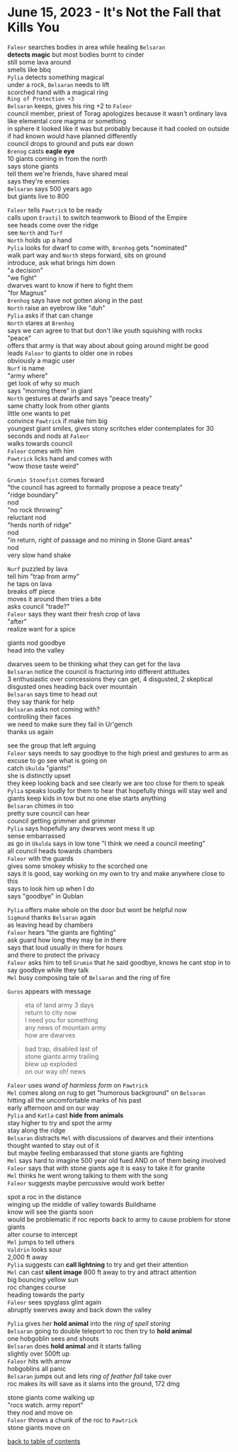# June 15, 2023 - It's Not the Fall that Kills You

`Faleor` searches bodies in area while healing `Belsaran`  
**detects magic** but most bodies burnt to cinder  
still some lava around  
smells like bbq  
`Pylia` detects something magical  
under a rock, `Belsaran` needs to lift  
scorched hand with a magical ring  
`Ring of Protection +3`  
`Belsaran` keeps, gives his ring +2 to `Faleor`  
council member, priest of Torag apologizes because it wasn't ordinary lava  
like elemental core magma or something  
in sphere it looked like it was but probably because it had cooled on outside  
if had known would have planned differently  
council drops to ground and puts ear down  
`Brenog` casts **eagle eye**  
10 giants coming in from the north  
says stone giants  
tell them we're friends, have shared meal  
says they're enemies  
`Belsaran` says 500 years ago  
but giants live to 800  

`Faleor` tells `Pawtrick` to be ready  
calls upon `Erastil` to switch teamwork to Blood of the Empire  
see heads come over the ridge  
see `North` and `Turf`  
`North` holds up a hand  
`Pylia` looks for dwarf to come with, `Brenhog` gets "nominated"  
walk part way and `North` steps forward, sits on ground  
introduce, ask what brings him down  
"a decision"  
"we fight"  
dwarves want to know if here to fight them  
"for Magnus"  
`Brenhog` says have not gotten along in the past  
`North` raise an eyebrow like "duh"  
`Pylia` asks if that can change  
`North` stares at `Brenhog`  
says we can agree to that but don't like youth squishing with rocks  
"peace"  
offers that army is that way about about going around might be good  
leads `Faleor` to giants to older one in robes  
obviously a magic user  
`Nurf` is name  
"army where"  
get look of why so much  
says "morning there" in giant  
`North` gestures at dwarfs and says "peace treaty"  
same chatty look from other giants  
little one wants to pet  
convince `Pawtrick` if make him big  
youngest giant smiles, gives stony scritches
elder contemplates for 30 seconds and nods at `Faleor`  
walks towards council  
`Faleor` comes with him  
`Pawtrick` licks hand and comes with  
"wow those taste weird"   

`Grumin Stonefist` comes forward  
"the council has agreed to formally propose a peace treaty"  
"ridge boundary"  
nod  
"no rock throwing"  
reluctant nod  
"herds north of ridge"  
nod  
"in return, right of passage and no mining in Stone Giant areas"  
nod  
very slow hand shake  

`Nurf` puzzled by lava  
tell him "trap from army"  
he taps on lava  
breaks off piece  
moves it around then tries a bite  
asks council "trade?"  
`Faleor` says they want their fresh crop of lava  
"after"  
realize want for a spice  

giants nod goodbye  
head into the valley  

dwarves seem to be thinking what they can get for the lava  
`Belsaran` notice the council is fracturing into different attitudes  
3 enthusiastic over concessions they can get, 4 disgusted, 2 skeptical  
disgusted ones heading back over mountain  
`Belsaran` says time to head out  
they say thank for help  
`Belsaran` asks not coming with?  
controlling their faces  
we need to make sure they fail in Ur'gench  
thanks us again  

see the group that left arguing  
`Faleor` says needs to say goodbye to the high priest and gestures to arm as excuse to go see what is going on  
catch `Ukulda` "giants!"  
she is distinctly upset  
they keep looking back and see clearly we are too close for them to speak  
`Pylia` speaks loudly for them to hear that hopefully things will stay well and giants keep kids in tow but no one else starts anything  
`Belsaran` chimes in too  
pretty sure council can hear  
council getting grimmer and grimmer  
`Pylia` says hopefully any dwarves wont mess it up  
sense embarrassed  
as go in `Ukulda` says in low tone "I think we need a council meeting"  
all council heads towards chambers  
`Faleor` with the guards  
gives some smokey whisky to the scorched one  
says it is good, say working on my own to try and make anywhere close to this  
says to look him up when I do  
says "goodbye" in Qublan  

`Pylia` offers make whole on the door but wont be helpful now  
`Sigmund` thanks `Belsaran` again  
as leaving head by chambers  
`Faleor` hears "the giants are fighting"  
ask guard how long they may be in there  
says that loud usually in there for hours  
and there to protect the privacy  
`Faleor` asks him to tell `Grumin` that he said goodbye, knows he cant stop in to say goodbye while they talk  
`Mel` busy composing tale of `Belsaran` and the ring of fire  

`Guros` appears with message  
> eta of land army 3 days  
> return to city now  
> I need you for something  
> any news of mountain army  
> how are dwarves  

> bad trap, disabled last of   
> stone giants army trailing  
> blew up exploded  
> on our way
> oh! news  

`Faleor` uses _wand of harmless form_ on `Pawtrick`  
`Mel` comes along on rug to get "humorous background" on `Belsaran`  
hitting all the uncomfortable marks of his past  
early afternoon and on our way  
`Pylia` and `Katla` cast **hide from animals**  
stay higher to try and spot the army  
stay along the ridge  
`Belsaran` distracts `Mel` with discussions of dwarves and their intentions  
thought wanted to stay out of it  
but maybe feeling embarassed that stone giants are fighting  
`Mel` says hard to imagine 500 year old fued AND on of them being involved  
`Faleor` says that with stone giants age it is easy to take it for granite  
`Mel` thinks he went wrong talking to them with the song  
`Faleor` suggests maybe percussive would work better  

spot a roc in the distance  
winging up the middle of valley towards Buildhame  
know will see the giants soon  
would be problematic if roc reports back to army to cause problem for stone giants  
alter course to intercept  
`Mel` jumps to tell others  
`Valdrin` looks sour  
2,000 ft away  
`Pylia` suggests can **call lightning** to try and get their attention  
`Mel` can cast **silent image** 800 ft away to try and attract attention  
big bouncing yellow sun  
roc changes course  
heading towards the party  
`Faleor` sees spyglass glint again  
abruptly swerves away and back down the valley  

`Pylia` gives her **hold animal** into the _ring of spell storing_  
`Belsaran` going to double teleport to roc then try to **hold animal**  
one hobgoblin sees and shouts  
`Belsaran` does **hold animal** and it starts falling  
slightly over 500ft up  
`Faleor` hits with arrow  
hobgoblins all panic  
`Belsaran` jumps out and lets _ring of feather fall_ take over  
roc makes its will save as it slams into the ground, 172 dmg  

stone giants come walking up  
"rocs watch. army report"  
they nod and move on  
`Faleor` throws a chunk of the roc to `Pawtrick`  
stone giants move on  

[back to table of contents](/sessions/README.md)

